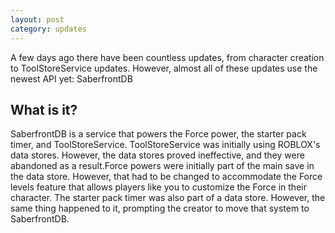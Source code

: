 ```yaml
---
layout: post
category: updates
---
```


A few days ago there have been countless updates, from character creation to ToolStoreService updates. However, 
almost all of these updates use the newest API yet: SaberfrontDB

What is it?
-----------

SaberfrontDB is a service that powers the Force power, the starter pack timer, and ToolStoreService. ToolStoreService was initially using ROBLOX's data stores. However, the data stores proved ineffective, and they were abandoned as a result.Force powers were initially part of the main save in the data store. However, that had to be changed to accommodate the Force levels feature that allows players like you to customize the Force in their character. The starter pack timer was also part of a data store. However, the same thing happened to it, prompting the creator to move that system to SaberfrontDB.
